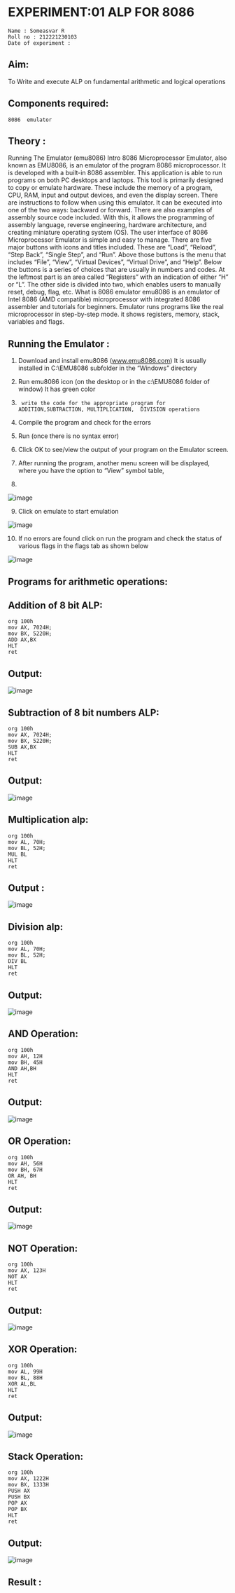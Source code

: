 # EXPERIMENT:01 ALP FOR 8086
```
Name : Someasvar R
Roll no : 212221230103
Date of experiment :
```




## Aim: 
To Write and execute ALP on fundamental arithmetic and logical operations
## Components required: 
```
8086  emulator
```
## Theory :
Running The Emulator (emu8086) Intro 8086 Microprocessor Emulator, also known as EMU8086, is an emulator of the program 8086 microprocessor. It is developed with a built-in 8086 assembler. This application is able to run programs on both PC desktops and laptops. This tool is primarily designed to copy or emulate hardware. These include the memory of a program, CPU, RAM, input and output devices, and even the display screen. There are instructions to follow when using this emulator. It can be executed into one of the two ways: backward or forward. There are also examples of assembly source code included. With this, it allows the programming of assembly language, reverse engineering, hardware architecture, and creating miniature operating system (OS). The user interface of 8086 Microprocessor Emulator is simple and easy to manage. There are five major buttons with icons and titles included. These are “Load”, “Reload”, “Step Back”, “Single Step”, and “Run”. Above those buttons is the menu that includes “File”, “View”, “Virtual Devices”, “Virtual Drive”, and “Help”. Below the buttons is a series of choices that are usually in numbers and codes. At the leftmost part is an area called “Registers” with an indication of either “H” or “L”. The other side is divided into two, which enables users to manually reset, debug, flag, etc. What is 8086 emulator emu8086 is an emulator of Intel 8086 (AMD compatible) microprocessor with integrated 8086 assembler and tutorials for beginners. Emulator runs programs like the real microprocessor in step-by-step mode. it shows registers, memory, stack, variables and flags.


 ## Running the Emulator :
1.	Download and install emu8086 (www.emu8086.com) It is usually installed in C:\EMU8086 subfolder in the “Windows” directory
2.	  Run  emu8086 icon (on the desktop or in the c:\EMU8086 folder of window) It has green color 
 
 
3.		write the code for the appropriate program for ADDITION,SUBTRACTION, MULTIPLICATION,  DIVISION operations 

4.	 Compile the program and check for the errors 
5.	Run (once there is no syntax error) 

6.	Click OK to see/view the output of your program on the Emulator screen. 


7.	After running the program, another menu screen will be displayed, where you have the option to “View” symbol table,
8.	 


![image](https://user-images.githubusercontent.com/36288975/189273263-d65baae9-4b8f-4723-afb3-c0ffa4052b04.png)











9.	Click on emulate to start emulation 








![image](https://user-images.githubusercontent.com/36288975/189273273-9bb36ec1-e2e8-4892-8d35-37707332bfdc.png)








10.	If no errors are found click on run the program and check the status of various flags in the flags tab as shown below 






![image](https://user-images.githubusercontent.com/36288975/189273277-113a2a33-4a40-4ff8-95a5-ecd3a1f504fe.png)







## Programs for arithmetic  operations:

## Addition  of 8 bit ALP:
```
org 100h
mov AX, 7024H;
mov BX, 5220H;
ADD AX,BX
HLT
ret
```

## Output:
![image](https://github.com/SOMEASVAR/EXPERIMENT--01-ALP-FOR-8086/assets/93434149/1c6ca5fe-7164-4264-b253-a56e988d9e3e)

 
## Subtraction   of 8 bit numbers  ALP:
```
org 100h
mov AX, 7024H;
mov BX, 5220H;
SUB AX,BX
HLT
ret
```
 
## Output:
![image](https://github.com/SOMEASVAR/EXPERIMENT--01-ALP-FOR-8086/assets/93434149/5bf363f2-a8ff-40b0-abdd-e767eaa543c9)


## Multiplication alp:
```
org 100h
mov AL, 70H;
mov BL, 52H;
MUL BL
HLT
ret
```
## Output :
![image](https://github.com/SOMEASVAR/EXPERIMENT--01-ALP-FOR-8086/assets/93434149/6d07213f-54f3-4b36-99a7-67455f6ac769)



## Division alp:
```
org 100h
mov AL, 70H;
mov BL, 52H;
DIV BL
HLT
ret
```

## Output:
![image](https://github.com/SOMEASVAR/EXPERIMENT--01-ALP-FOR-8086/assets/93434149/ebaeb264-7d41-4863-af21-8756868bd99d)
## AND Operation:
```
org 100h
mov AH, 12H
mov BH, 45H
AND AH,BH
HLT
ret

```
## Output:
![image](https://github.com/SOMEASVAR/EXPERIMENT--01-ALP-FOR-8086/assets/93434149/2b690851-6052-424e-a517-c9ca7302b841)

## OR Operation:
```
org 100h
mov AH, 56H
mov BH, 67H
OR AH, BH
HLT
ret
```
## Output:
![image](https://github.com/SOMEASVAR/EXPERIMENT--01-ALP-FOR-8086/assets/93434149/edb98527-89fc-40c3-8cf8-66d526d9b3ac)
## NOT Operation:
```
org 100h
mov AX, 123H
NOT AX
HLT
ret
```
## Output:
![image](https://github.com/SOMEASVAR/EXPERIMENT--01-ALP-FOR-8086/assets/93434149/a94c40af-8cf5-4101-8ae3-ba66496567b1)
## XOR Operation:
```
org 100h
mov AL, 99H
mov BL, 88H
XOR AL,BL
HLT
ret

```
## Output:
![image](https://github.com/SOMEASVAR/EXPERIMENT--01-ALP-FOR-8086/assets/93434149/ae99e515-ae51-4d02-9022-a9ca5da469a0)
## Stack Operation:
```
org 100h
mov AX, 1222H
mov BX, 1333H
PUSH AX
PUSH BX
POP AX
POP BX
HLT
ret
```
## Output:
![image](https://github.com/SOMEASVAR/EXPERIMENT--01-ALP-FOR-8086/assets/93434149/e0cd244a-61d5-4c50-b5ea-98f1b951a5bf)


## Result :
 








